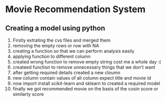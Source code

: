 # Movie Recommendation System
## Creating a model using python

1. Firstly extrating the cvs files and merged them
2. removing the empty rows or row with NA
3. creating a function so that we can perform analysis easily
4. applying function to different column
5. created wrong function to remove empty string cost me a whole day :(
6. createed function to remove unnecessary things that we don't want
7. after getting required details created a new cloumn
8. new column contain values of all column expect title and movie id
9. now import install scikit-learn and sklearn to created a required model
10. finally we got recommended movie on the basis of the cosin score or similarty score 
